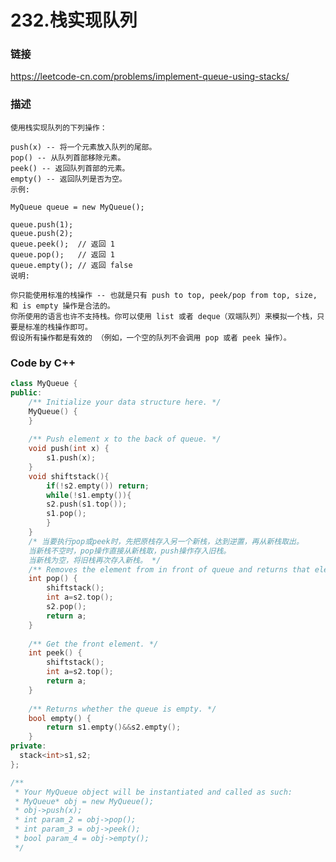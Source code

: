 # 232.栈实现队列 

### 链接
<https://leetcode-cn.com/problems/implement-queue-using-stacks/>
### 描述
    使用栈实现队列的下列操作：

    push(x) -- 将一个元素放入队列的尾部。
    pop() -- 从队列首部移除元素。
    peek() -- 返回队列首部的元素。
    empty() -- 返回队列是否为空。
    示例:

    MyQueue queue = new MyQueue();

    queue.push(1);
    queue.push(2);  
    queue.peek();  // 返回 1
    queue.pop();   // 返回 1
    queue.empty(); // 返回 false
    说明:

    你只能使用标准的栈操作 -- 也就是只有 push to top, peek/pop from top, size, 和 is empty 操作是合法的。
    你所使用的语言也许不支持栈。你可以使用 list 或者 deque（双端队列）来模拟一个栈，只要是标准的栈操作即可。
    假设所有操作都是有效的 （例如，一个空的队列不会调用 pop 或者 peek 操作）。

    
### Code by C++
```c++
class MyQueue {
public:
    /** Initialize your data structure here. */
    MyQueue() {       
    }
    
    /** Push element x to the back of queue. */
    void push(int x) {
        s1.push(x);
    }
    void shiftstack(){    
        if(!s2.empty()) return;
        while(!s1.empty()){
        s2.push(s1.top());
        s1.pop();
        }
    }
    /* 当要执行pop或peek时，先把原栈存入另一个新栈，达到逆置，再从新栈取出。
    当新栈不空时，pop操作直接从新栈取，push操作存入旧栈。
    当新栈为空，将旧栈再次存入新栈。 */
    /** Removes the element from in front of queue and returns that element. */
    int pop() {
        shiftstack();
        int a=s2.top();
        s2.pop();
        return a;
    }
    
    /** Get the front element. */
    int peek() {
        shiftstack();
        int a=s2.top();
        return a;
    }
    
    /** Returns whether the queue is empty. */
    bool empty() {
        return s1.empty()&&s2.empty();
    }
private:
  stack<int>s1,s2;
};

/**
 * Your MyQueue object will be instantiated and called as such:
 * MyQueue* obj = new MyQueue();
 * obj->push(x);
 * int param_2 = obj->pop();
 * int param_3 = obj->peek();
 * bool param_4 = obj->empty();
 */
